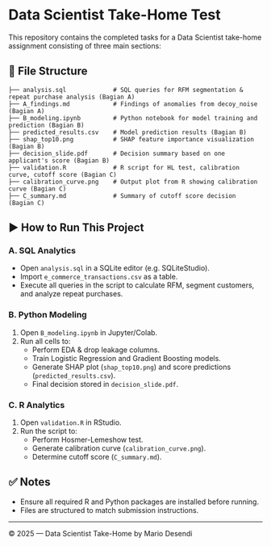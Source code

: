 # Data Scientist Take-Home Test

This repository contains the completed tasks for a Data Scientist take-home assignment consisting of three main sections:

## 📁 File Structure

```
├── analysis.sql             # SQL queries for RFM segmentation & repeat purchase analysis (Bagian A)
├── A_findings.md            # Findings of anomalies from decoy_noise (Bagian A)
├── B_modeling.ipynb         # Python notebook for model training and prediction (Bagian B)
├── predicted_results.csv    # Model prediction results (Bagian B)
├── shap_top10.png           # SHAP feature importance visualization (Bagian B)
├── decision_slide.pdf       # Decision summary based on one applicant's score (Bagian B)
├── validation.R             # R script for HL test, calibration curve, cutoff score (Bagian C)
├── calibration_curve.png    # Output plot from R showing calibration curve (Bagian C)
├── C_summary.md             # Summary of cutoff score decision (Bagian C)
```

## ▶️ How to Run This Project

### A. SQL Analytics
- Open `analysis.sql` in a SQLite editor (e.g. SQLiteStudio).
- Import `e_commerce_transactions.csv` as a table.
- Execute all queries in the script to calculate RFM, segment customers, and analyze repeat purchases.

### B. Python Modeling
1. Open `B_modeling.ipynb` in Jupyter/Colab.
2. Run all cells to:
   - Perform EDA & drop leakage columns.
   - Train Logistic Regression and Gradient Boosting models.
   - Generate SHAP plot (`shap_top10.png`) and score predictions (`predicted_results.csv`).
   - Final decision stored in `decision_slide.pdf`.

### C. R Analytics
1. Open `validation.R` in RStudio.
2. Run the script to:
   - Perform Hosmer-Lemeshow test.
   - Generate calibration curve (`calibration_curve.png`).
   - Determine cutoff score (`C_summary.md`).

## ✅ Notes
- Ensure all required R and Python packages are installed before running.
- Files are structured to match submission instructions.

---

© 2025 — Data Scientist Take-Home by Mario Desendi
